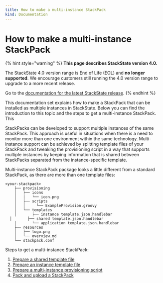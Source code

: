 ```yaml
---
title: How to make a multi-instance StackPack
kind: Documentation
---
```


# How to make a multi-instance StackPack


{% hint style="warning" %}
**This page describes StackState version 4.0.**

The StackState 4.0 version range is End of Life (EOL) and **no longer supported**. We encourage customers still running the 4.0 version range to upgrade to a more recent release.

Go to the [documentation for the latest StackState release](https://docs.stackstate.com/).
{% endhint %}

This documentation set explains how to make a StackPack that can be installed as multiple instances in StackState. Below you can find the introduction to this topic and the steps to get a multi-instance StackPack. This

StackPacks can be developed to support multiple instances of the same StackPack. This approach is useful in situations when there is a need to monitor more than one environment within the same technology. Multi-instance support can be achieved by splitting template files of your StackPack and tweaking the provisioning script in a way that supports multiple instances by keeping information that is shared between StackPacks separated from the instance-specific template.

Multi-instance StackPack package looks a little different from a standard StackPack, as there are more than one template files:

```text
<your-stackpack>
    ├── provisioning
    │   ├── icons
    │   |   └── icon.png
    │   ├── scripts
    │   │     └── ExampleProvision.groovy
    │   └── templates
    │       ├── instance template.json.handlebar
  │       ├── shared template.json.handlebar
    │       └── application template.json.handlebar
    ├── resources
    │   ├── logo.png
    │   └── overview.md
    └── stackpack.conf
```

Steps to get a multi-instance StackPack:

1. [Prepare a shared template file](prepare_shared_template.md)
2. [Prepare an instance template file](prepare_instance_template_file.md)
3. [Prepare a multi-instance provisioning script](prepare_multi-instance_provisioning_script.md)
4. [Pack and upload a StackPack](how_to_pack_and_upload_stackpack.md)

